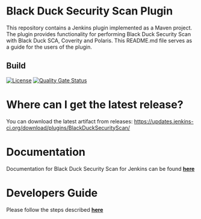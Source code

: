 # Black Duck Security Scan Plugin

This repository contains a Jenkins plugin implemented as a Maven project. The plugin provides functionality for performing Black Duck Security Scan with Black Duck SCA, Coverity and Polaris. This README.md file serves as a guide for the users of the plugin.

## Build

[![License](https://img.shields.io/badge/License-Apache%202.0-blue.svg)](https://opensource.org/licenses/Apache-2.0)
[![Quality Gate Status](https://sonarcloud.io/api/project_badges/measure?project=io.jenkins.plugins%3Ablackduck-security-scan&metric=alert_status)](https://sonarcloud.io/summary/new_code?id=io.jenkins.plugins%3ABlackDuckSecurityScan)

# Where can I get the latest release?
You can download the latest artifact from releases: https://updates.jenkins-ci.org/download/plugins/BlackDuckSecurityScan/

# Documentation
Documentation for Black Duck Security Scan for Jenkins can be found [**here**](https://sig-product-docs.synopsys.com/bundle/bridge/page/documentation/c_using-synopsys-jenkins-plugin.html)

# Developers Guide
Please follow the steps described [**here**](DeveloperGuide.md)
